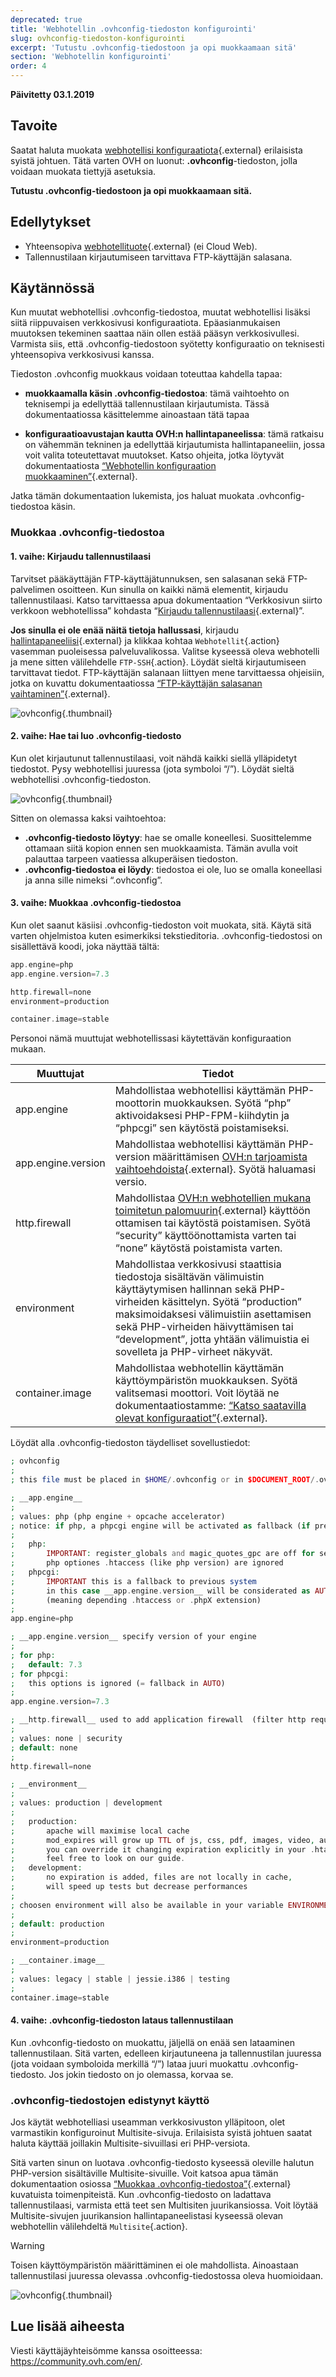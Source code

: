 ```yaml
---
deprecated: true
title: 'Webhotellin .ovhconfig-tiedoston konfigurointi'
slug: ovhconfig-tiedoston-konfigurointi
excerpt: 'Tutustu .ovhconfig-tiedostoon ja opi muokkaamaan sitä'
section: 'Webhotellin konfigurointi'
order: 4
---
```


**Päivitetty 03.1.2019**

## Tavoite

Saatat haluta muokata [webhotellisi konfiguraatiota](https://www.ovh-hosting.fi/webhotelli/){.external} erilaisista syistä johtuen. Tätä varten OVH on luonut: **.ovhconfig**-tiedoston, jolla voidaan muokata tiettyjä asetuksia.

**Tutustu .ovhconfig-tiedostoon ja opi muokkaamaan sitä.**

## Edellytykset

- Yhteensopiva [webhotellituote](https://www.ovh-hosting.fi/webhotelli/){.external} (ei Cloud Web).
- Tallennustilaan kirjautumiseen tarvittava FTP-käyttäjän salasana. 

## Käytännössä

Kun muutat webhotellisi .ovhconfig-tiedostoa, muutat webhotellisi lisäksi siitä riippuvaisen verkkosivusi konfiguraatiota. Epäasianmukaisen muutoksen tekeminen saattaa näin ollen estää pääsyn verkkosivullesi. Varmista siis, että .ovhconfig-tiedostoon syötetty konfiguraatio on teknisesti yhteensopiva verkkosivusi kanssa.

Tiedoston .ovhconfig muokkaus voidaan toteuttaa kahdella tapaa:

- **muokkaamalla käsin .ovhconfig-tiedostoa**: tämä vaihtoehto on teknisempi ja edellyttää tallennustilaan kirjautumista. Tässä dokumentaatiossa käsittelemme ainoastaan tätä tapaa

- **konfiguraatioavustajan kautta OVH:n hallintapaneelissa**: tämä ratkaisu on vähemmän tekninen ja edellyttää kirjautumista hallintapaneeliin, jossa voit valita toteutettavat muutokset. Katso ohjeita, jotka löytyvät dokumentaatiosta [“Webhotellin konfiguraation muokkaaminen”](https://docs.ovh.com/fi/hosting/webhotellin_kayttoympariston_muokkaaminen/){.external}.

Jatka tämän dokumentaation lukemista, jos haluat muokata .ovhconfig-tiedostoa käsin. 

### Muokkaa .ovhconfig-tiedostoa

#### 1. vaihe: Kirjaudu tallennustilaasi

Tarvitset pääkäyttäjän FTP-käyttäjätunnuksen, sen salasanan sekä FTP-palvelimen osoitteen. Kun sinulla on kaikki nämä elementit, kirjaudu tallennustilaasi. Katso tarvittaessa apua dokumentaation “Verkkosivun siirto verkkoon webhotellissa” kohdasta “[Kirjaudu tallennustilaasi](https://docs.ovh.com/fi/hosting/verkkosivun-siirto-verkkoon/#2-vaihe-sivun-tiedostojen-siirto-verkkoon-tallennustilassa){.external}”.

**Jos sinulla ei ole enää näitä tietoja hallussasi**, kirjaudu [hallintapaneeliisi](https://www.ovh.com/auth/?action=gotomanager){.external} ja klikkaa kohtaa `Webhotellit`{.action} vasemman puoleisessa palveluvalikossa. Valitse kyseessä oleva webhotelli ja mene sitten välilehdelle `FTP-SSH`{.action}. Löydät sieltä kirjautumiseen tarvittavat tiedot. FTP-käyttäjän salanaan liittyen mene tarvittaessa ohjeisiin, jotka on kuvattu dokumentaatiossa [“FTP-käyttäjän salasanan vaihtaminen”](https://docs.ovh.com/fi/hosting/ftp-kayttajan-salasanan-vaihtaminen/){.external}.

![ovhconfig](images/ovhconfig-step1.png){.thumbnail}

#### 2. vaihe: Hae tai luo .ovhconfig-tiedosto

Kun olet kirjautunut tallennustilaasi, voit nähdä kaikki siellä ylläpidetyt tiedostot. Pysy webhotellisi juuressa (jota symboloi “/”). Löydät sieltä webhotellisi .ovhconfig-tiedoston.

![ovhconfig](images/ovhconfig-step2.png){.thumbnail}

Sitten on olemassa kaksi vaihtoehtoa:

- **.ovhconfig-tiedosto löytyy**: hae se omalle koneellesi. Suosittelemme ottamaan siitä kopion ennen sen muokkaamista. Tämän avulla voit palauttaa tarpeen vaatiessa alkuperäisen tiedoston.
- **.ovhconfig-tiedostoa ei löydy**: tiedostoa ei ole, luo se omalla koneellasi ja anna sille nimeksi “.ovhconfig”.

#### 3. vaihe: Muokkaa .ovhconfig-tiedostoa

Kun olet saanut käsiisi .ovhconfig-tiedoston voit muokata, sitä. Käytä sitä varten ohjelmistoa kuten esimerkiksi tekstieditoria. .ovhconfig-tiedostosi on sisällettävä koodi, joka näyttää tältä:

```php
app.engine=php
app.engine.version=7.3

http.firewall=none
environment=production

container.image=stable
```

Personoi nämä muuttujat webhotellissasi käytettävän konfiguraation mukaan. 

|Muuttujat|Tiedot|
|---|---|
|app.engine|Mahdollistaa webhotellisi käyttämän PHP-moottorin muokkauksen. Syötä “php” aktivoidaksesi PHP-FPM-kiihdytin ja “phpcgi” sen käytöstä poistamiseksi.|
|app.engine.version|Mahdollistaa webhotellisi käyttämän PHP-version määrittämisen [OVH:n tarjoamista vaihtoehdoista](https://www.ovh-hosting.fi/webhotelli/php.xml){.external}. Syötä haluamasi versio.|
|http.firewall|Mahdollistaa [OVH:n webhotellien mukana toimitetun palomuurin](https://www.ovh-hosting.fi/webhotelli/mod_security.xml){.external} käyttöön ottamisen tai käytöstä poistamisen. Syötä “security” käyttöönottamista varten tai “none” käytöstä poistamista varten.|
|environment|Mahdollistaa verkkosivusi staattisia tiedostoja sisältävän välimuistin käyttäytymisen hallinnan sekä PHP-virheiden käsittelyn. Syötä “production” maksimoidaksesi välimuistiin asettamisen sekä PHP-virheiden häivyttämisen tai “development”, jotta yhtään välimuistia ei sovelleta ja PHP-virheet näkyvät.  |
|container.image|Mahdollistaa webhotellin käyttämän käyttöympäristön muokkauksen. Syötä valitsemasi moottori. Voit löytää ne dokumentaatiostamme: [“Katso saatavilla olevat konfiguraatiot”](https://docs.ovh.com/fi/hosting/webhotellin_kayttoympariston_muokkaaminen/#katso-saatavilla-olevat-konfiguraatiot){.external}.|

Löydät alla .ovhconfig-tiedoston täydelliset sovellustiedot:

```php
; ovhconfig
;
; this file must be placed in $HOME/.ovhconfig or in $DOCUMENT_ROOT/.ovhconfig

; __app.engine__
;
; values: php (php engine + opcache accelerator)
; notice: if php, a phpcgi engine will be activated as fallback (if previous engine crash)
;
;   php:
;       IMPORTANT: register_globals and magic_quotes_gpc are off for security
;       php optiones .htaccess (like php version) are ignored
;   phpcgi:
;       IMPORTANT this is a fallback to previous system
;       in this case __app.engine.version__ will be considerated as AUTO and php version will be old system
;       (meaning depending .htaccess or .phpX extension)
;
app.engine=php

; __app.engine.version__ specify version of your engine
;
; for php:
;   default: 7.3
; for phpcgi:
;   this options is ignored (= fallback in AUTO)
;
app.engine.version=7.3

; __http.firewall__ used to add application firewall  (filter http requests)
;
; values: none | security
; default: none
;
http.firewall=none

; __environment__
;
; values: production | development
;
;   production:
;       apache will maximise local cache
;       mod_expires will grow up TTL of js, css, pdf, images, video, audio
;       you can override it changing expiration explicitly in your .htaccess
;       feel free to look on our guide.
;   development:
;       no expiration is added, files are not locally in cache,
;       will speed up tests but decrease performances
;
; choosen environment will also be available in your variable ENVIRONMENT unix env
;
; default: production
;
environment=production

; __container.image__
;
; values: legacy | stable | jessie.i386 | testing
;
container.image=stable
```

#### 4. vaihe: .ovhconfig-tiedoston lataus tallennustilaan

Kun .ovhconfig-tiedosto on muokattu, jäljellä on enää sen lataaminen tallennustilaan. Sitä varten, edelleen kirjautuneena ja tallennustilan juuressa (jota voidaan symboloida merkillä “/”) lataa juuri muokattu .ovhconfig-tiedosto. Jos jokin tiedosto on jo olemassa, korvaa se.

### .ovhconfig-tiedostojen edistynyt käyttö

Jos käytät webhotelliasi useamman verkkosivuston ylläpitoon, olet varmastikin konfiguroinut Multisite-sivuja. Erilaisista syistä johtuen saatat haluta käyttää joillakin Multisite-sivuillasi eri PHP-versiota.

Sitä varten sinun on luotava .ovhconfig-tiedosto kyseessä oleville halutun PHP-version sisältäville Multisite-sivuille. Voit katsoa apua tämän dokumentaation osiossa [“Muokkaa .ovhconfig-tiedostoa”](https://docs.ovh.com/fi/hosting/ovhconfig-tiedoston-konfigurointi/#muokkaa-ovhconfig-tiedostoa){.external} kuvatuista toimenpiteistä. Kun .ovhconfig-tiedosto on ladattava tallennustilaasi, varmista että teet sen Multisiten juurikansiossa. Voit löytää Multisite-sivujen juurikansion hallintapaneelistasi kyseessä olevan webhotellin välilehdeltä `Multisite`{.action}. 

> [!warning]
>
> Toisen käyttöympäristön määrittäminen ei ole mahdollista. Ainoastaan tallennustilasi juuressa olevassa .ovhconfig-tiedostossa oleva huomioidaan.
> 

![ovhconfig](images/ovhconfig-step3.png){.thumbnail}

## Lue lisää aiheesta

Viesti käyttäjäyhteisömme kanssa osoitteessa: <https://community.ovh.com/en/>.